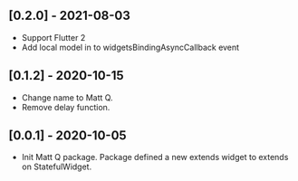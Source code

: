 ## [0.2.0] - 2021-08-03
* Support Flutter 2
* Add local model in to widgetsBindingAsyncCallback event

## [0.1.2] - 2020-10-15
* Change name to Matt Q.
* Remove delay function.

## [0.0.1] - 2020-10-05

* Init Matt Q package. Package defined a new extends widget to extends on StatefulWidget.


